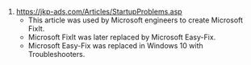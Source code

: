 1. https://jkp-ads.com/Articles/StartupProblems.asp
    - This article was used by Microsoft engineers to create Microsoft FixIt.
    - Microsoft FixIt was later replaced by Microsoft Easy-Fix.
    - Microsoft Easy-Fix was replaced in Windows 10 with Troubleshooters.
